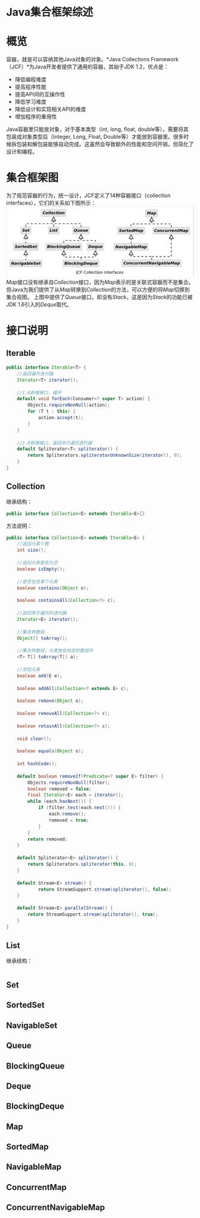 # Java集合框架综述

# 概览

容器，就是可以容纳其他Java对象的对象。*Java Collections Framework（JCF）*为Java开发者提供了通用的容器，其始于JDK 1.2，优点是：

- 降低编程难度
- 提高程序性能
- 提高API间的互操作性
- 降低学习难度
- 降低设计和实现相关API的难度
- 增加程序的重用性

Java容器里只能放对象，对于基本类型（int, long, float, double等），需要将其包装成对象类型后（Integer, Long, Float, Double等）才能放到容器里。很多时候拆包装和解包装能够自动完成。这虽然会导致额外的性能和空间开销，但简化了设计和编程。


# 集合框架图

为了规范容器的行为，统一设计，JCF定义了14种容器接口（collection interfaces），它们的关系如下图所示：
![pic](../PNGFigures/JCF_Collection_Interfaces.png)
*Map*接口没有继承自*Collection*接口，因为*Map*表示的是关联式容器而不是集合。但Java为我们提供了从*Map*转换到*Collection*的方法，可以方便的将*Map*切换到集合视图。
上图中提供了*Queue*接口，却没有*Stack*，这是因为*Stack*的功能已被JDK 1.6引入的*Deque*取代。

# 接口说明
## Iterable
```java
public interface Iterable<T> {
    //返回遍历迭代器
    Iterator<T> iterator();
    
    //1.8新增接口，循环
    default void forEach(Consumer<? super T> action) {
        Objects.requireNonNull(action);
        for (T t : this) {
            action.accept(t);
        }
    }
    
    //1.8新增接口，返回并行遍历迭代器
    default Spliterator<T> spliterator() {
        return Spliterators.spliteratorUnknownSize(iterator(), 0);
    }
}
```

## Collection
继承结构：
```java
public interface Collection<E> extends Iterable<E>{}
```
方法说明：
```java
public interface Collection<E> extends Iterable<E> {
    //返回元素个数
    int size();
    
    //返回元素是否为空
    boolean isEmpty();
    
    //是否包含某个元素
    boolean contains(Object o);
    
    boolean containsAll(Collection<?> c);
    
    //返回用于遍历的迭代器
    Iterator<E> iterator();
    
    //集合转数组
    Object[] toArray();
    
    //集合转数组，元素放在给定的数组中
    <T> T[] toArray(T[] a);
    
    //添加元素
    boolean add(E e);
    
    boolean addAll(Collection<? extends E> c);
    
    boolean remove(Object o);
    
    boolean removeAll(Collection<?> c);
    
    boolean retainAll(Collection<?> c);
    
    void clear();
    
    boolean equals(Object o);
    
    int hashCode();
    
    default boolean removeIf(Predicate<? super E> filter) {
        Objects.requireNonNull(filter);
        boolean removed = false;
        final Iterator<E> each = iterator();
        while (each.hasNext()) {
            if (filter.test(each.next())) {
                each.remove();
                removed = true;
            }
        }
        return removed;
    }
    
    default Spliterator<E> spliterator() {
        return Spliterators.spliterator(this, 0);
    }
    
    default Stream<E> stream() {
            return StreamSupport.stream(spliterator(), false);
    }
    
    default Stream<E> parallelStream() {
        return StreamSupport.stream(spliterator(), true);
    }
}
```

## List
继承结构：
```java

```

## Set
## SortedSet
## NavigableSet
## Queue
## BlockingQueue
## Deque
## BlockingDeque

## Map
## SortedMap
## NavigableMap
## ConcurrentMap
## ConcurrentNavigableMap

